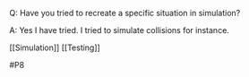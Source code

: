 Q: Have you tried to recreate a specific situation in simulation?

A: Yes I have tried. I tried to simulate collisions for instance.

[[Simulation]]
[[Testing]]

#P8 